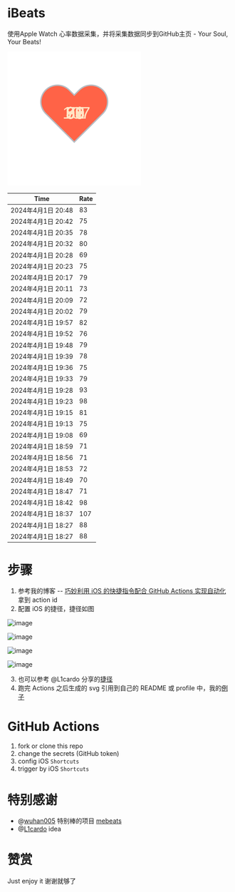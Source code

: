 # iBeats
使用Apple Watch 心率数据采集，并将采集数据同步到GitHub主页 - Your Soul, Your Beats!

![](./files/heart.svg)

<!--START_SECTION:my_heart_rate-->
| Time | Rate | 
 | ---- | ---- | 
| 2024年4月1日 20:48 | 83 |
| 2024年4月1日 20:42 | 75 |
| 2024年4月1日 20:35 | 78 |
| 2024年4月1日 20:32 | 80 |
| 2024年4月1日 20:28 | 69 |
| 2024年4月1日 20:23 | 75 |
| 2024年4月1日 20:17 | 79 |
| 2024年4月1日 20:11 | 73 |
| 2024年4月1日 20:09 | 72 |
| 2024年4月1日 20:02 | 79 |
| 2024年4月1日 19:57 | 82 |
| 2024年4月1日 19:52 | 76 |
| 2024年4月1日 19:48 | 79 |
| 2024年4月1日 19:39 | 78 |
| 2024年4月1日 19:36 | 75 |
| 2024年4月1日 19:33 | 79 |
| 2024年4月1日 19:28 | 93 |
| 2024年4月1日 19:23 | 98 |
| 2024年4月1日 19:15 | 81 |
| 2024年4月1日 19:13 | 75 |
| 2024年4月1日 19:08 | 69 |
| 2024年4月1日 18:59 | 71 |
| 2024年4月1日 18:56 | 71 |
| 2024年4月1日 18:53 | 72 |
| 2024年4月1日 18:49 | 70 |
| 2024年4月1日 18:47 | 71 |
| 2024年4月1日 18:42 | 98 |
| 2024年4月1日 18:37 | 107 |
| 2024年4月1日 18:27 | 88 |
| 2024年4月1日 18:27 | 88 |

<!--END_SECTION:my_heart_rate-->

# 步骤
1. 参考我的博客 -- [巧妙利用 iOS 的快捷指令配合 GitHub Actions 实现自动化](https://github.com/yihong0618/gitblog/issues/198) 拿到 action id
2. 配置 iOS 的捷径，捷径如图

![image](https://user-images.githubusercontent.com/15976103/122154218-0db0b480-ce97-11eb-93bb-5aec07c558dc.png)

![image](https://user-images.githubusercontent.com/15976103/122154236-186b4980-ce97-11eb-8e4b-70551a0391ae.png)

![image](https://user-images.githubusercontent.com/15976103/122154268-2d47dd00-ce97-11eb-902e-3acf292265a9.png)

![image](https://user-images.githubusercontent.com/15976103/122174055-fa144680-ceb4-11eb-9be2-3eb83cd516f7.png)

3. 也可以参考 @L1cardo 分享的[捷径](https://www.icloud.com/shortcuts/6ab6047b459c41ad822ad6b94b1c03d4)
4. 跑完 Actions 之后生成的 svg 引用到自己的 README 或 profile 中，我的[例子](https://github.com/yihong0618) 

# GitHub Actions

1. fork or clone this repo
2. change the secrets (GitHub token)
3. config iOS `Shortcuts` 
4. trigger by iOS `Shortcuts`

# 特别感谢
- @[wuhan005](https://github.com/wuhan005) 特别棒的项目 [mebeats](https://github.com/wuhan005/mebeats)
- @[L1cardo](https://github.com/L1cardo) idea

# 赞赏
Just enjoy it
谢谢就够了
